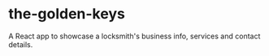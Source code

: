 # the-golden-keys
A React app to showcase a locksmith's business info, services and contact details.
